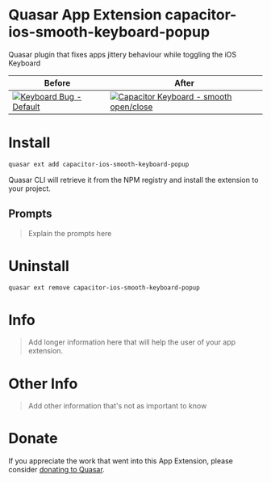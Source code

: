 Quasar App Extension capacitor-ios-smooth-keyboard-popup
===

Quasar plugin that fixes apps jittery behaviour while toggling the iOS Keyboard

| Before  | After |
| ------------- | ------------- |
| [![Keyboard Bug - Default](http://img.youtube.com/vi/3tQJakYez1Q/0.jpg)](http://www.youtube.com/watch?v=3tQJakYez1Q "Keyboard Bug - Default")  | [![Capacitor Keyboard - smooth open/close](http://img.youtube.com/vi/yiCnp64bkZw/0.jpg)](http://www.youtube.com/watch?v=yiCnp64bkZw "Capacitor Keyboard - Smooth open/close")  |

# Install
```bash
quasar ext add capacitor-ios-smooth-keyboard-popup
```
Quasar CLI will retrieve it from the NPM registry and install the extension to your project.

## Prompts

> Explain the prompts here

# Uninstall
```bash
quasar ext remove capacitor-ios-smooth-keyboard-popup
```

# Info
> Add longer information here that will help the user of your app extension.

# Other Info
> Add other information that's not as important to know

# Donate
If you appreciate the work that went into this App Extension, please consider [donating to Quasar](https://donate.quasar.dev).
